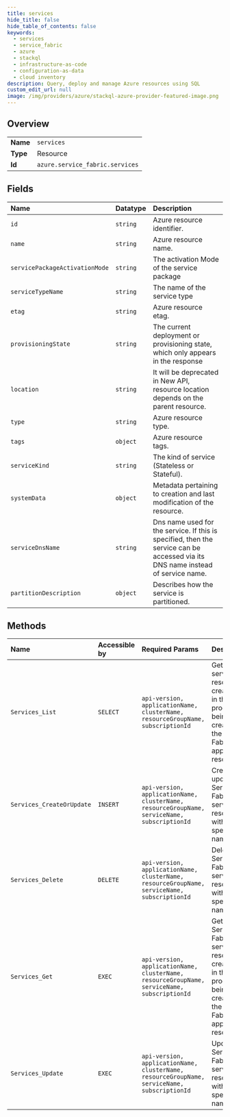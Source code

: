 ```yaml
---
title: services
hide_title: false
hide_table_of_contents: false
keywords:
  - services
  - service_fabric
  - azure    
  - stackql
  - infrastructure-as-code
  - configuration-as-data
  - cloud inventory
description: Query, deploy and manage Azure resources using SQL
custom_edit_url: null
image: /img/providers/azure/stackql-azure-provider-featured-image.png
---
```

  
    

## Overview
<table><tbody>
<tr><td><b>Name</b></td><td><code>services</code></td></tr>
<tr><td><b>Type</b></td><td>Resource</td></tr>
<tr><td><b>Id</b></td><td><code>azure.service_fabric.services</code></td></tr>
</tbody></table>

## Fields
| Name | Datatype | Description |
|:-----|:---------|:------------|
| `id` | `string` | Azure resource identifier. |
| `name` | `string` | Azure resource name. |
| `servicePackageActivationMode` | `string` | The activation Mode of the service package |
| `serviceTypeName` | `string` | The name of the service type |
| `etag` | `string` | Azure resource etag. |
| `provisioningState` | `string` | The current deployment or provisioning state, which only appears in the response |
| `location` | `string` | It will be deprecated in New API, resource location depends on the parent resource. |
| `type` | `string` | Azure resource type. |
| `tags` | `object` | Azure resource tags. |
| `serviceKind` | `string` | The kind of service (Stateless or Stateful). |
| `systemData` | `object` | Metadata pertaining to creation and last modification of the resource. |
| `serviceDnsName` | `string` | Dns name used for the service. If this is specified, then the service can be accessed via its DNS name instead of service name. |
| `partitionDescription` | `object` | Describes how the service is partitioned. |
## Methods
| Name | Accessible by | Required Params | Description |
|:-----|:--------------|:----------------|:------------|
| `Services_List` | `SELECT` | `api-version, applicationName, clusterName, resourceGroupName, subscriptionId` | Gets all service resources created or in the process of being created in the Service Fabric application resource. |
| `Services_CreateOrUpdate` | `INSERT` | `api-version, applicationName, clusterName, resourceGroupName, serviceName, subscriptionId` | Create or update a Service Fabric service resource with the specified name. |
| `Services_Delete` | `DELETE` | `api-version, applicationName, clusterName, resourceGroupName, serviceName, subscriptionId` | Delete a Service Fabric service resource with the specified name. |
| `Services_Get` | `EXEC` | `api-version, applicationName, clusterName, resourceGroupName, serviceName, subscriptionId` | Get a Service Fabric service resource created or in the process of being created in the Service Fabric application resource. |
| `Services_Update` | `EXEC` | `api-version, applicationName, clusterName, resourceGroupName, serviceName, subscriptionId` | Update a Service Fabric service resource with the specified name. |
